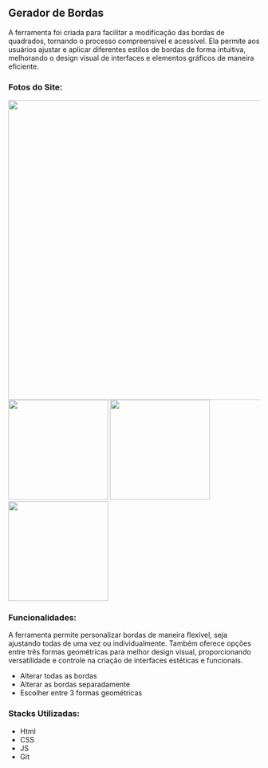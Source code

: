 ## Gerador de Bordas

A ferramenta foi criada para facilitar a modificação das bordas de quadrados, tornando o processo compreensível e acessível. Ela permite aos usuários ajustar e aplicar diferentes estilos de bordas de forma intuitiva, melhorando o design visual de interfaces e elementos gráficos de maneira eficiente.

### Fotos do Site:

<img src="assets/readme/img(1).jpeg" style="width: 600px" />
<div align="start">
  <img src="assets/readme/img(2).jpeg" style="width: 200px" />
  <img src="assets/readme/img(3).jpeg" style="width: 200px" />
  <img src="assets/readme/img(4).jpeg" style="width: 200px" />
</div>

### Funcionalidades:

A ferramenta permite personalizar bordas de maneira flexível, seja ajustando todas de uma vez ou individualmente. Também oferece opções entre três formas geométricas para melhor design visual, proporcionando versatilidade e controle na criação de interfaces estéticas e funcionais.

- Alterar todas as bordas
- Alterar as bordas separadamente
- Escolher entre 3 formas geométricas

### Stacks Utilizadas:

- Html
- CSS
- JS
- Git
